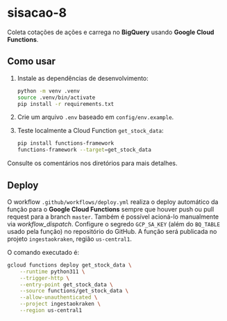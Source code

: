 # sisacao-8

Coleta cotações de ações e carrega no **BigQuery** usando **Google Cloud Functions**.

## Como usar

1. Instale as dependências de desenvolvimento:

   ```bash
   python -m venv .venv
   source .venv/bin/activate
   pip install -r requirements.txt
   ```

2. Crie um arquivo `.env` baseado em `config/env.example`.

3. Teste localmente a Cloud Function `get_stock_data`:

   ```bash
   pip install functions-framework
   functions-framework --target=get_stock_data
   ```

Consulte os comentários nos diretórios para mais detalhes.

## Deploy

O workflow `.github/workflows/deploy.yml` realiza o deploy automático da função
para o **Google Cloud Functions** sempre que houver push ou pull request para a
branch `master`. Também é possível acioná-lo manualmente via *workflow_dispatch*.
Configure o segredo `GCP_SA_KEY` (além do `BQ_TABLE` usado pela função) no
repositório do GitHub. A função será publicada no projeto `ingestaokraken`,
região `us-central1`.

O comando executado é:

```bash
gcloud functions deploy get_stock_data \
    --runtime python311 \
    --trigger-http \
    --entry-point get_stock_data \
    --source functions/get_stock_data \
    --allow-unauthenticated \
    --project ingestaokraken \
    --region us-central1
```
